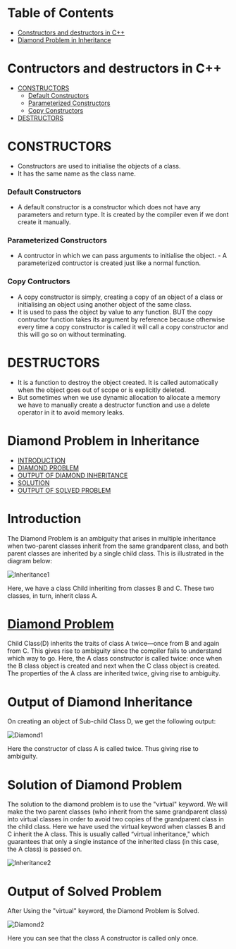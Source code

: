 # Table of Contents

- [Constructors and destructors in C++](#constructors-and-destructors-in-c++)
- [Diamond Problem in Inheritance](#diamond-problem-in-inheritance)

# Contructors and destructors in C++

- [CONSTRUCTORS](#constructors)
    - [Default Constructors](#default-constructors)
    - [Parameterized Constructors](#parameterized-constructors)
    - [Copy Constructors](#copy-constructors)
- [DESTRUCTORS](#destructors)


# CONSTRUCTORS

- Constructors are used to initialise the objects of a class. 
- It has the same name as the class name.


### Default Constructors

- A default constructor is a constructor which does not have any parameters and return type. It is created by the compiler even if we dont create it manually.


### Parameterized Constructors

- A contructor in which we can pass arguments to initialise the object. - A parameterized contructor is created just like a normal function.


### Copy Contructors

- A copy constructor is simply, creating a copy of an object of a class or initialising an object using another object of the same class.
- It is used to pass the object by value to any function. BUT the copy contructor function takes its argument by reference because otherwise every time a copy constructor is called it will call a copy constructor and this will go so on without terminating.


# DESTRUCTORS

- It is a function to destroy the object created. It is called automatically when the object goes out of scope or is explicitly deleted.
- But sometimes when we use dynamic allocation to allocate a memory we have to manually create a destructor function and use a delete operator in it to avoid memory leaks.


# Diamond Problem in Inheritance

- [INTRODUCTION](#introduction)
- [DIAMOND PROBLEM](#diamond-problem)
- [OUTPUT OF DIAMOND INHERITANCE](#output-of-diamond-inheritance)
- [SOLUTION](#solution-of-diamond-problem)
- [OUTPUT OF SOLVED PROBLEM](#output-of-solved-problem)

# Introduction
The Diamond Problem is an ambiguity that arises in multiple inheritance when two-parent classes inherit from the same grandparent class, and both parent classes are inherited by a single child class. This is illustrated in the diagram below:

![Inheritance1](https://user-images.githubusercontent.com/87706725/168796785-4124aa2d-42d5-40b2-8132-a4b9e003b01b.png)

Here, we have a class Child inheriting from classes B and C. These two classes, in turn, inherit class A.

# [Diamond Problem](O-OOPS/diamondInheritance.cpp)
Child Class(D) inherits the traits of class A twice—once from B and again from C. This gives rise to ambiguity since the compiler fails to understand which way to go.
Here, the A class constructor is called twice: once when the B class object is created and next when the C class object is created. The properties of the A class are inherited twice, giving rise to ambiguity.

# Output of Diamond Inheritance
On creating an object of Sub-child Class D, we get the following output:

![Diamond1](https://user-images.githubusercontent.com/87706725/168798184-ee79cfdd-567f-492b-9e99-e5a609dc0642.PNG)


Here the constructor of class A is called twice. Thus giving rise to ambiguity.

# Solution of Diamond Problem
The solution to the diamond problem is to use the "virtual" keyword. We will make the two parent classes (who inherit from the same grandparent class) into virtual classes in order to avoid two copies of the grandparent class in the child class.
Here we have used the virtual keyword when classes B and C inherit the A class. This is usually called “virtual inheritance," which guarantees that only a single instance of the inherited class (in this case, the A class) is passed on.

![Inheritance2](https://user-images.githubusercontent.com/87706725/168802641-f0e9b7e4-9824-43a4-adbb-8b16193e8057.png)

# Output of Solved Problem
After Using the "virtual" keyword, the Diamond Problem is Solved.

![Diamond2](https://user-images.githubusercontent.com/87706725/168799944-8b2a6427-5aba-4909-9c7b-f196c2a17d4f.PNG)


Here you can see that the class A constructor is called only once.
